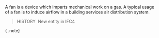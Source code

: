 A fan is a device which imparts mechanical work on a gas. A typical usage of a fan is to induce airflow in a building services air distribution system.

> HISTORY&nbsp; New entity in IFC4

{ .note}
>
